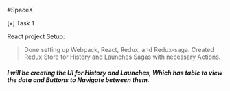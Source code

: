 #SpaceX

[x] Task 1

React project Setup:

> Done setting up Webpack, React, Redux, and Redux-saga.
> Created Redux Store for History and Launches Sagas with necessary Actions.

##### I will be creating the UI for History and Launches, Which has table to view the data and Buttons to Navigate between them.
